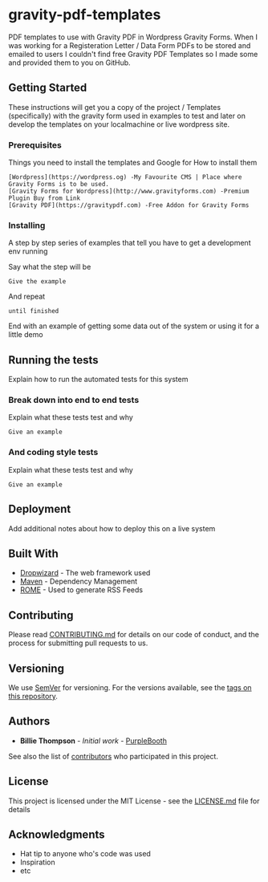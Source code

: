 # gravity-pdf-templates
PDF templates to use with Gravity PDF in Wordpress Gravity Forms.
When I was working for a Registeration Letter / Data Form PDFs to be stored and emailed to users I couldn't find free Gravity PDF Templates so I made some and provided them to you on GitHub.

## Getting Started
These instructions will get you a copy of the project / Templates (specifically) with the gravity form used in examples to test and later on develop the templates on your localmachine or live wordpress site.

### Prerequisites

Things you need to install the templates and Google for How to install them

```
[Wordpress](https://wordpress.og) -My Favourite CMS | Place where Gravity Forms is to be used.
[Gravity Forms for Wordpress](http://www.gravityforms.com) -Premium Plugin Buy from Link
[Gravity PDF](https://gravitypdf.com) -Free Addon for Gravity Forms
```

### Installing

A step by step series of examples that tell you have to get a development env running

Say what the step will be

```
Give the example
```

And repeat

```
until finished
```

End with an example of getting some data out of the system or using it for a little demo

## Running the tests

Explain how to run the automated tests for this system

### Break down into end to end tests

Explain what these tests test and why

```
Give an example
```

### And coding style tests

Explain what these tests test and why

```
Give an example
```

## Deployment

Add additional notes about how to deploy this on a live system

## Built With

* [Dropwizard](http://www.dropwizard.io/1.0.2/docs/) - The web framework used
* [Maven](https://maven.apache.org/) - Dependency Management
* [ROME](https://rometools.github.io/rome/) - Used to generate RSS Feeds

## Contributing

Please read [CONTRIBUTING.md](https://gist.github.com/PurpleBooth/b24679402957c63ec426) for details on our code of conduct, and the process for submitting pull requests to us.

## Versioning

We use [SemVer](http://semver.org/) for versioning. For the versions available, see the [tags on this repository](https://github.com/your/project/tags). 

## Authors

* **Billie Thompson** - *Initial work* - [PurpleBooth](https://github.com/PurpleBooth)

See also the list of [contributors](https://github.com/your/project/contributors) who participated in this project.

## License

This project is licensed under the MIT License - see the [LICENSE.md](LICENSE.md) file for details

## Acknowledgments

* Hat tip to anyone who's code was used
* Inspiration
* etc
